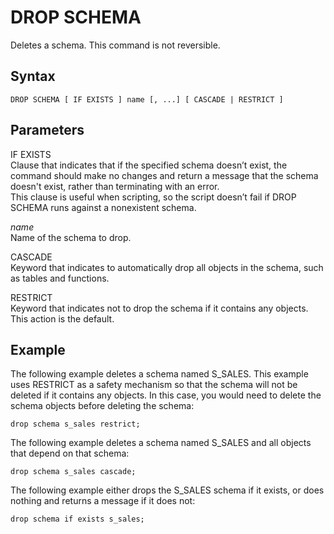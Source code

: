 # DROP SCHEMA<a name="r_DROP_SCHEMA"></a>

Deletes a schema\. This command is not reversible\.

## Syntax<a name="r_DROP_SCHEMA-synopsis"></a>

```
DROP SCHEMA [ IF EXISTS ] name [, ...] [ CASCADE | RESTRICT ]
```

## Parameters<a name="r_DROP_SCHEMA-parameters"></a>

IF EXISTS  
Clause that indicates that if the specified schema doesn’t exist, the command should make no changes and return a message that the schema doesn't exist, rather than terminating with an error\.  
This clause is useful when scripting, so the script doesn’t fail if DROP SCHEMA runs against a nonexistent schema\.

 *name*   
Name of the schema to drop\.

CASCADE  
Keyword that indicates to automatically drop all objects in the schema, such as tables and functions\.

RESTRICT  
Keyword that indicates not to drop the schema if it contains any objects\. This action is the default\.

## Example<a name="r_DROP_SCHEMA-example"></a>

The following example deletes a schema named S\_SALES\. This example uses RESTRICT as a safety mechanism so that the schema will not be deleted if it contains any objects\. In this case, you would need to delete the schema objects before deleting the schema:

```
drop schema s_sales restrict;
```

The following example deletes a schema named S\_SALES and all objects that depend on that schema:

```
drop schema s_sales cascade;
```

The following example either drops the S\_SALES schema if it exists, or does nothing and returns a message if it does not:

```
drop schema if exists s_sales;
```